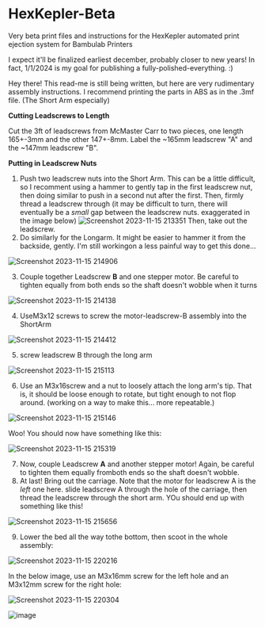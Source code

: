 # HexKepler-Beta
Very beta print files and instructions for the HexKepler automated print ejection system for Bambulab Printers

I expect it'll be finalized earliest december, probably closer to new years! In fact, 1/1/2024 is my goal for publishing a fully-polished-everything. :) 

Hey there! This read-me is still being written, but here are very rudimentary assembly instructions. I recommend printing the parts in ABS as in the .3mf file. (The Short Arm especially)

**Cutting Leadscrews to Length**

Cut the 3ft of leadscrews from McMaster Carr to two pieces, one length 165+-3mm and the other 147+-8mm. Label the ~165mm leadscrew "A" and the ~147mm leadscrew "B".

**Putting in Leadscrew Nuts**

1. Push two leadscrew nuts into the Short Arm. This can be a little difficult, so I recomment using a hammer to gently tap in the first leadscrew nut, then doing similar to push in a second nut after the first.
 Then, firmly thread a leadscrew through (it may be difficult to turn, there will eventually be a _small_ gap between the leadscrew nuts. exaggerated in the image below)
   ![Screenshot 2023-11-15 213351](https://github.com/Heliscone/HexKepler-Beta/assets/58831250/fa9c2230-f388-4a2f-bb43-bff2a41fca24)
  Then, take out the leadscrew.
2. Do similarly for the Longarm. It might be easier to hammer it from the backside, gently. I'm still workingon a less painful way to get this done...

![Screenshot 2023-11-15 214906](https://github.com/Heliscone/HexKepler-Beta/assets/58831250/bde41ca8-bd15-4075-95d3-097d4e3745f6)

3. Couple together Leadscrew **B** and one stepper motor. Be careful to tighten equally from both ends so the shaft doesn't wobble when it turns

![Screenshot 2023-11-15 214138](https://github.com/Heliscone/HexKepler-Beta/assets/58831250/695b5c7e-8a5a-4d57-b99f-bfd68a0c74bc)

4. UseM3x12 screws to screw the motor-leadscrew-B assembly into the ShortArm

![Screenshot 2023-11-15 214412](https://github.com/Heliscone/HexKepler-Beta/assets/58831250/444246d5-85e9-4ae2-b9e3-b015697607eb)

5. screw leadscrew B through the long arm

![Screenshot 2023-11-15 215113](https://github.com/Heliscone/HexKepler-Beta/assets/58831250/5fcc9e2f-c474-4849-9bdd-e67d3792e189)

6. Use an M3x16screw and a nut to loosely attach the long arm's tip. That is, it should be loose enough to rotate, but tight enough to not flop around. (working on a way to make this... more repeatable.)

![Screenshot 2023-11-15 215146](https://github.com/Heliscone/HexKepler-Beta/assets/58831250/1c08b611-b494-4e5b-bf58-d5de8e96a863)

Woo! You should now have something like this:

![Screenshot 2023-11-15 215319](https://github.com/Heliscone/HexKepler-Beta/assets/58831250/98f515f0-3b7e-48e5-9ee2-4ada0de8ced1)

7. Now, couple Leadscrew **A** and another stepper motor! Again, be careful to tighten them equally fromboth ends so the shaft doesn't wobble.
8. At last! Bring out the carriage. Note that the motor for leadscrew A is the _left_ one here. slide leadscrew A through the hole of the carriage, then thread the leadscrew through the short arm. YOu should end up with something like this!

![Screenshot 2023-11-15 215656](https://github.com/Heliscone/HexKepler-Beta/assets/58831250/b1dcf8fb-9906-40e4-9bcb-ffad3d09a342)


9. Lower the bed all the way tothe bottom, then scoot in the whole assembly:

![Screenshot 2023-11-15 220216](https://github.com/Heliscone/HexKepler-Beta/assets/58831250/9e6e18a5-d784-4600-b975-e80dbbaf5939)


In the below image, use an M3x16mm screw for the left hole and an M3x12mm screw for the right hole:

![Screenshot 2023-11-15 220304](https://github.com/Heliscone/HexKepler-Beta/assets/58831250/8dfcf7b0-2c4f-440f-a133-3b480e836112)






![image](https://github.com/Heliscone/HexKepler-Beta/assets/58831250/260f0912-8916-4f52-9ef7-a1f72cdddd6c)
